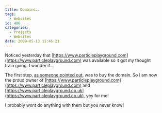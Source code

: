 ```yaml
---
title: Domains..
tags:
  - Websites
id: 486
categories:
  - Projects
  - Websites
date: 2009-05-13 12:46:21
---
```


Noticed yesterday that [https://www.particleplayground.com](https://www.particleplayground.com) was available so it got my thought train going. I wonder if...

The first step, [as someone pointed out](https://www.twitter.com/6t8), was to buy the domain. So I am now the proud owner of [https://www.particleplayground.com](https://www.particleplayground.com) and [https://www.particleplayground.co.uk](https://www.particleplayground.co.uk), yey for me!

I probably wont do anything with them but you never know!